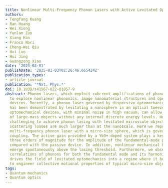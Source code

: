 ```yaml
---
title: Nonlinear Multi-Frequency Phonon Lasers with Active Levitated Optomechanics
authors:
- Tengfang Kuang
- Ran Huang
- Wei Xiong
- Yunlan Zuo
- Xiang Han
- Franco Nori
- Cheng-Wei Qiu
- Hui Luo
- Hui Jing
- Guangzong Xiao
date: '2023-03-01'
publishDate: '2025-01-03T02:26:46.665424Z'
publication_types:
- article-journal
publication: '*Nat. Phys.*'
doi: 10.1038/s41567-022-01857-9
abstract: Phonon lasers, which exploit coherent amplifications of phonons, are a means
  to explore nonlinear phononics, image nanomaterial structures and operate phononic
  devices. Recently, a phonon laser governed by dispersive optomechanical coupling
  has been demonstrated by levitating a nanosphere in an optical tweezer. Such levitated
  optomechanical devices, with minimal noise in high vacuum, can allow flexible control
  of large-mass objects without any internal discrete energy levels. However, it is
  challenging to achieve phonon lasing with levitated microscale objects because optical
  scattering losses are much larger than at the nanoscale. Here we report a nonlinear
  multi-frequency phonon laser with a micro-size sphere, which is governed by dissipative
  coupling. The active gain provided by a Yb3+-doped system plays a key role. It achieves
  three orders of magnitude for the amplitude of the fundamental-mode phonon lasing,
  compared with the passive device. In addition, nonlinear mechanical harmonics can
  emerge spontaneously above the lasing threshold. Furthermore, we observe coherent
  correlations of phonons for both the fundamental mode and its harmonics. Our work
  drives the field of levitated optomechanics into a regime where it becomes feasible
  to engineer collective motional properties of typical micro-size objects.
tags:
- Quantum mechanics
- Quantum optics
---
```

